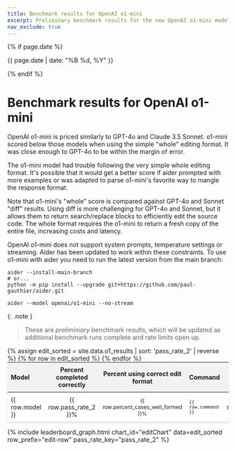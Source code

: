 ```yaml
---
title: Benchmark results for OpenAI o1-mini
excerpt: Preliminary benchmark results for the new OpenAI o1-mini model.
nav_exclude: true
---
```

{% if page.date %}
<p class="post-date">{{ page.date | date: "%B %d, %Y" }}</p>
{% endif %}

# Benchmark results for OpenAI o1-mini

OpenAI o1-mini is priced similarly to GPT-4o and Claude 3.5 Sonnet. 
o1-mini scored below those models
when using the simple "whole" editing format.
It was close enough to GPT-4o to be within the margin of error.

The o1-mini model had trouble following the very simple whole editing format.
It's possible that it would get a better score if aider prompted with
more examples or was adapted to parse o1-mini's favorite way to mangle
the response format.

Note that o1-mini's "whole" score is compared against GPT-4o and Sonnet 
"diff" results.
Using diff is more challenging for GPT-4o and Sonnet,
but it allows them to return search/replace blocks to 
efficiently edit the source code.
The whole format requires the o1-mini to return a fresh copy of the entire file,
increasing costs and latency.

OpenAI o1-mini does not support system prompts, temperature settings or streaming.
Aider has been updated to work within these constraints.
To use o1-mini with aider you need to run the latest version from the main branch:

```
aider --install-main-branch
# or...
python -m pip install --upgrade git+https://github.com/paul-gauthier/aider.git

aider --model openai/o1-mini --no-stream
```

{: .note }
> These are *preliminiary* benchmark results, which will be updated as
> additional benchmark runs complete and rate limits open up.

<table style="width: 100%; max-width: 800px; margin: auto; border-collapse: collapse; box-shadow: 0 2px 4px rgba(0,0,0,0.1); font-size: 14px;">
  <thead style="background-color: #f2f2f2;">
    <tr>
      <th style="padding: 8px; text-align: left;">Model</th>
      <th style="padding: 8px; text-align: center;">Percent completed correctly</th>
      <th style="padding: 8px; text-align: center;">Percent using correct edit format</th>
      <th style="padding: 8px; text-align: left;">Command</th>
      <th style="padding: 8px; text-align: center;">Edit format</th>
    </tr>
  </thead>
  <tbody>
    {% assign edit_sorted = site.data.o1_results | sort: 'pass_rate_2' | reverse %}
    {% for row in edit_sorted %}
      <tr style="border-bottom: 1px solid #ddd;">
        <td style="padding: 8px;">{{ row.model }}</td>
        <td style="padding: 8px; text-align: center;">{{ row.pass_rate_2 }}%</td>
        <td style="padding: 8px; text-align: center;">{{ row.percent_cases_well_formed }}%</td>
        <td style="padding: 8px;"><code>{{ row.command }}</code></td>
        <td style="padding: 8px; text-align: center;">{{ row.edit_format }}</td>
      </tr>
    {% endfor %}
  </tbody>
</table>

<script src="https://cdn.jsdelivr.net/npm/chart.js"></script>

{% include leaderboard_graph.html
  chart_id="editChart" 
  data=edit_sorted 
  row_prefix="edit-row" 
  pass_rate_key="pass_rate_2"
%}

<style>
  tr.selected {
    color: #0056b3;
  }
  table {
    table-layout: fixed;
  }
  td, th {
    word-wrap: break-word;
    overflow-wrap: break-word;
  }
  td:nth-child(3), td:nth-child(4) {
    font-size: 12px;
  }
</style>
